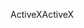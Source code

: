 <span data-ttu-id="2c3db-101">ActiveX</span><span class="sxs-lookup"><span data-stu-id="2c3db-101">ActiveX</span></span>